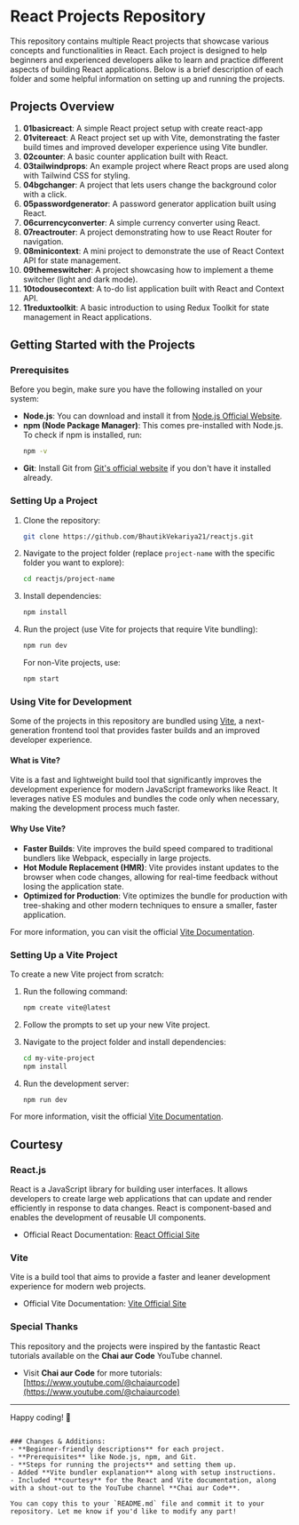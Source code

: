 
# React Projects Repository

This repository contains multiple React projects that showcase various concepts and functionalities in React. Each project is designed to help beginners and experienced developers alike to learn and practice different aspects of building React applications. Below is a brief description of each folder and some helpful information on setting up and running the projects.

## Projects Overview

1. **01basicreact**: A simple React project setup with create react-app
2. **01vitereact**: A React project set up with Vite, demonstrating the faster build times and improved developer experience using Vite bundler.
3. **02counter**: A basic counter application built with React.
4. **03tailwindprops**: An example project where React props are used along with Tailwind CSS for styling.
5. **04bgchanger**: A project that lets users change the background color with a click.
6. **05passwordgenerator**: A password generator application built using React.
7. **06currencyconverter**: A simple currency converter using React.
8. **07reactrouter**: A project demonstrating how to use React Router for navigation.
9. **08minicontext**: A mini project to demonstrate the use of React Context API for state management.
10. **09themeswitcher**: A project showcasing how to implement a theme switcher (light and dark mode).
11. **10todousecontext**: A to-do list application built with React and Context API.
12. **11reduxtoolkit**: A basic introduction to using Redux Toolkit for state management in React applications.

## Getting Started with the Projects

### Prerequisites

Before you begin, make sure you have the following installed on your system:

- **Node.js**: You can download and install it from [Node.js Official Website](https://nodejs.org/).
- **npm (Node Package Manager)**: This comes pre-installed with Node.js. To check if npm is installed, run:
    ```bash
    npm -v
    ```
- **Git**: Install Git from [Git's official website](https://git-scm.com/) if you don't have it installed already.

### Setting Up a Project

1. Clone the repository:
   ```bash
   git clone https://github.com/BhautikVekariya21/reactjs.git
   ```

2. Navigate to the project folder (replace `project-name` with the specific folder you want to explore):
   ```bash
   cd reactjs/project-name
   ```

3. Install dependencies:
   ```bash
   npm install
   ```

4. Run the project (use Vite for projects that require Vite bundling):
   ```bash
   npm run dev
   ```

   For non-Vite projects, use:
   ```bash
   npm start
   ```

### Using Vite for Development

Some of the projects in this repository are bundled using [Vite](https://vitejs.dev/), a next-generation frontend tool that provides faster builds and an improved developer experience.

#### What is Vite?

Vite is a fast and lightweight build tool that significantly improves the development experience for modern JavaScript frameworks like React. It leverages native ES modules and bundles the code only when necessary, making the development process much faster.

#### Why Use Vite?

- **Faster Builds**: Vite improves the build speed compared to traditional bundlers like Webpack, especially in large projects.
- **Hot Module Replacement (HMR)**: Vite provides instant updates to the browser when code changes, allowing for real-time feedback without losing the application state.
- **Optimized for Production**: Vite optimizes the bundle for production with tree-shaking and other modern techniques to ensure a smaller, faster application.

For more information, you can visit the official [Vite Documentation](https://vitejs.dev/guide/).

### Setting Up a Vite Project

To create a new Vite project from scratch:

1. Run the following command:
   ```bash
   npm create vite@latest
   ```

2. Follow the prompts to set up your new Vite project.

3. Navigate to the project folder and install dependencies:
   ```bash
   cd my-vite-project
   npm install
   ```

4. Run the development server:
   ```bash
   npm run dev
   ```

For more information, visit the official [Vite Documentation](https://vitejs.dev/guide/).

## Courtesy

### React.js

React is a JavaScript library for building user interfaces. It allows developers to create large web applications that can update and render efficiently in response to data changes. React is component-based and enables the development of reusable UI components.

- Official React Documentation: [React Official Site](https://reactjs.org/)

### Vite

Vite is a build tool that aims to provide a faster and leaner development experience for modern web projects.

- Official Vite Documentation: [Vite Official Site](https://vitejs.dev/)

### Special Thanks

This repository and the projects were inspired by the fantastic React tutorials available on the **Chai aur Code** YouTube channel.

- Visit **Chai aur Code** for more tutorials: [https://www.youtube.com/@chaiaurcode](https://www.youtube.com/@chaiaurcode)

---

Happy coding! 🎉
```

### Changes & Additions:
- **Beginner-friendly descriptions** for each project.
- **Prerequisites** like Node.js, npm, and Git.
- **Steps for running the projects** and setting them up.
- Added **Vite bundler explanation** along with setup instructions.
- Included **courtesy** for the React and Vite documentation, along with a shout-out to the YouTube channel **Chai aur Code**.

You can copy this to your `README.md` file and commit it to your repository. Let me know if you'd like to modify any part!
